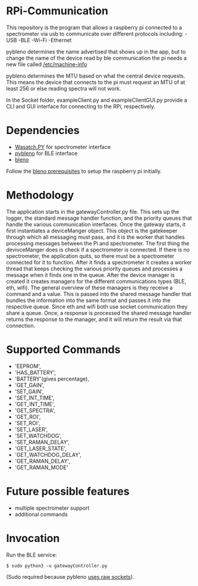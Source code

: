 # RPi-Communication

This repository is the program that allows a raspberry pi connected to a spectrometer via usb to communicate over different protocols including:
  -USB
  -BLE
  -Wi-Fi
  -Ethernet

pybleno determines the name advertised that shows up in the app, but to change the name of the device read by ble communication the pi needs a new file called [/etc/machine-info](https://stackoverflow.com/questions/26299053/changing-raspberry-pi-bluetooth-device-name)

pybleno determines the MTU based on what the central device requests. This means the device that connects to the pi must request an MTU of at least 256 or else reading spectra will not work.

In the Socket folder, exampleClient.py and exampleClientGUI.py provide a CLI and GUI interface for connecting to the RPi, respectively.

# Dependencies

- [Wasatch.PY](https://github.com/WasatchPhotonics/Wasatch.PY) for spectrometer interface
- [pybleno](https://github.com/Adam-Langley/pybleno) for BLE interface
- [bleno](https://github.com/noble/bleno)

Follow the [bleno prerequisites](https://github.com/noble/bleno#prerequisites) to setup the raspberry pi initially. 

# Methodology

The application starts in the gatewayController.py file. This sets up the logger, the standard message handler function, and the priority queues that handle the various communication interfaces. Once the gateway starts, it first instantiates a deviceManger object. This object is the gatekeeper through which all messaging must pass, and it is the worker that handles processing messages between the Pi and spectrometer. The first thing the devivceManger does is check if a spectrometer is connected. If there is no spectrometer, the application quits, so there must be a spectrometer connected for it to function. After it finds a spectrometer it creates a worker thread that keeps checking the various priority queues and processes a message when it finds one in the queue. After the device manager is created it creates managers for the different communications types (BLE, eth, wifi). The general overview of these managers is they receive a command and a value. This is passed into the shared message handler that bundles the information into the same format and passes it into the respective queue. Since eth and wifi both use socket communication they share a queue. Once, a response is processed the shared message handler returns the response to the manager, and it will return the result via that connection.

# Supported Commands

- 'EEPROM',
- 'HAS_BATTERY',
- 'BATTERY'(gives percentage),
- 'GET_GAIN',
- 'SET_GAIN',
- 'SET_INT_TIME',
- 'GET_INT_TIME',
- 'GET_SPECTRA',
- 'GET_ROI',
- 'SET_ROI',
- 'SET_LASER',
- 'SET_WATCHDOG',
- 'SET_RAMAN_DELAY',
- 'GET_LASER_STATE',
- 'GET_WATCHDOG_DELAY',
- 'GET_RAMAN_DELAY',
- 'GET_RAMAN_MODE'

# Future possible features
- multiple spectrometer support
- additional commands

# Invocation

Run the BLE service:

    $ sudo python3 -u gatewayController.py

(Sudo required because pybleno [uses raw sockets](https://github.com/Adam-Langley/pybleno/issues/12#issuecomment-386927390)).
